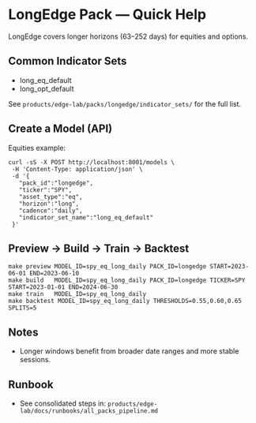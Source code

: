 # LongEdge Pack — Quick Help

LongEdge covers longer horizons (63–252 days) for equities and options.

## Common Indicator Sets
- long_eq_default
- long_opt_default

See `products/edge-lab/packs/longedge/indicator_sets/` for the full list.

## Create a Model (API)
Equities example:
```
curl -sS -X POST http://localhost:8001/models \
 -H 'Content-Type: application/json' \
 -d '{
   "pack_id":"longedge",
   "ticker":"SPY",
   "asset_type":"eq",
   "horizon":"long",
   "cadence":"daily",
   "indicator_set_name":"long_eq_default"
 }'
```

## Preview → Build → Train → Backtest
```
make preview MODEL_ID=spy_eq_long_daily PACK_ID=longedge START=2023-06-01 END=2023-06-10
make build   MODEL_ID=spy_eq_long_daily PACK_ID=longedge TICKER=SPY START=2023-01-01 END=2024-06-30
make train   MODEL_ID=spy_eq_long_daily
make backtest MODEL_ID=spy_eq_long_daily THRESHOLDS=0.55,0.60,0.65 SPLITS=5
```

## Notes
- Longer windows benefit from broader date ranges and more stable sessions.

## Runbook
- See consolidated steps in: `products/edge-lab/docs/runbooks/all_packs_pipeline.md`
